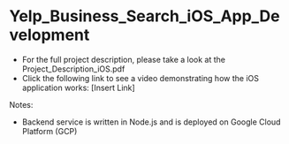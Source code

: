 # Yelp_Business_Search_iOS_App_Development
- For the full project description, please take a look at the Project_Description_iOS.pdf
- Click the following link to see a video demonstrating how the iOS application works:
   [Insert Link]

Notes:
- Backend service is written in Node.js and is deployed on Google Cloud Platform (GCP)
